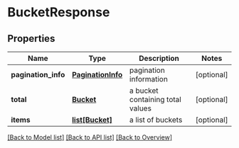 # BucketResponse

## Properties
Name | Type | Description | Notes
------------ | ------------- | ------------- | -------------
**pagination_info** | [**PaginationInfo**](PaginationInfo.md) | pagination information | [optional] 
**total** | [**Bucket**](Bucket.md) | a bucket containing total values | [optional] 
**items** | [**list[Bucket]**](Bucket.md) | a list of buckets | [optional] 

[[Back to Model list]](index.md#documentation-for-models) [[Back to API list]](index.md#endpoint-properties) [[Back to Overview]](index.md)


